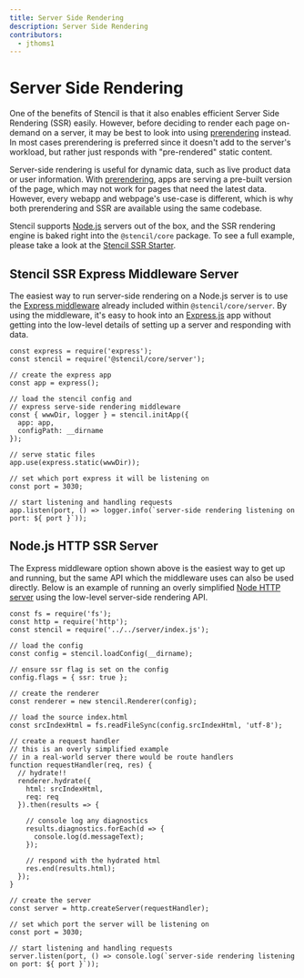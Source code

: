 ```yaml
---
title: Server Side Rendering
description: Server Side Rendering
contributors:
  - jthoms1
---
```


# Server Side Rendering

One of the benefits of Stencil is that it also enables efficient Server Side Rendering (SSR) easily. However, before deciding to render each page on-demand on a server, it may be best to look into using [prerendering](/docs/prerendering) instead. In most cases prerendering is preferred since it doesn't add to the server's workload, but rather just responds with "pre-rendered" static content.

Server-side rendering is useful for dynamic data, such as live product data or user information. With [prerendering](/docs/prerendering), apps are serving a pre-built version of the page, which may not work for pages that need the latest data. However, every webapp and webpage's use-case is different, which is why both prerendering and SSR are available using the same codebase.

Stencil supports [Node.js](https://nodejs.org/) servers out of the box, and the SSR rendering engine is baked right into the `@stencil/core` package. To see a full example, please take a look at the [Stencil SSR Starter](https://github.com/ionic-team/stencil-ssr-starter).


## Stencil SSR Express Middleware Server

The easiest way to run server-side rendering on a Node.js server is to use the [Express middleware](https://expressjs.com/en/guide/using-middleware.html) already included within `@stencil/core/server`. By using the middleware, it's easy to hook into an [Express.js](https://expressjs.com/) app without getting into the low-level details of setting up a server and responding with data.

```tsx
const express = require('express');
const stencil = require('@stencil/core/server');

// create the express app
const app = express();

// load the stencil config and
// express serve-side rendering middleware
const { wwwDir, logger } = stencil.initApp({
  app: app,
  configPath: __dirname
});

// serve static files
app.use(express.static(wwwDir));

// set which port express it will be listening on
const port = 3030;

// start listening and handling requests
app.listen(port, () => logger.info(`server-side rendering listening on port: ${ port }`));
```


## Node.js HTTP SSR Server

The Express middleware option shown above is the easiest way to get up and running, but the same API which the middleware uses can also be used directly. Below is an example of running an overly simplified [Node HTTP server](https://nodejs.org/api/http.html) using the low-level server-side rendering API.

```tsx
const fs = require('fs');
const http = require('http');
const stencil = require('../../server/index.js');

// load the config
const config = stencil.loadConfig(__dirname);

// ensure ssr flag is set on the config
config.flags = { ssr: true };

// create the renderer
const renderer = new stencil.Renderer(config);

// load the source index.html
const srcIndexHtml = fs.readFileSync(config.srcIndexHtml, 'utf-8');

// create a request handler
// this is an overly simplified example
// in a real-world server there would be route handlers
function requestHandler(req, res) {
  // hydrate!!
  renderer.hydrate({
    html: srcIndexHtml,
    req: req
  }).then(results => {

    // console log any diagnostics
    results.diagnostics.forEach(d => {
      console.log(d.messageText);
    });

    // respond with the hydrated html
    res.end(results.html);
  });
}

// create the server
const server = http.createServer(requestHandler);

// set which port the server will be listening on
const port = 3030;

// start listening and handling requests
server.listen(port, () => console.log(`server-side rendering listening on port: ${ port }`));
```
